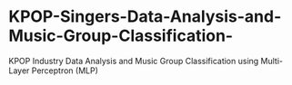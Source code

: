 # KPOP-Singers-Data-Analysis-and-Music-Group-Classification-
KPOP Industry Data Analysis and Music Group Classification using Multi-Layer Perceptron (MLP)
